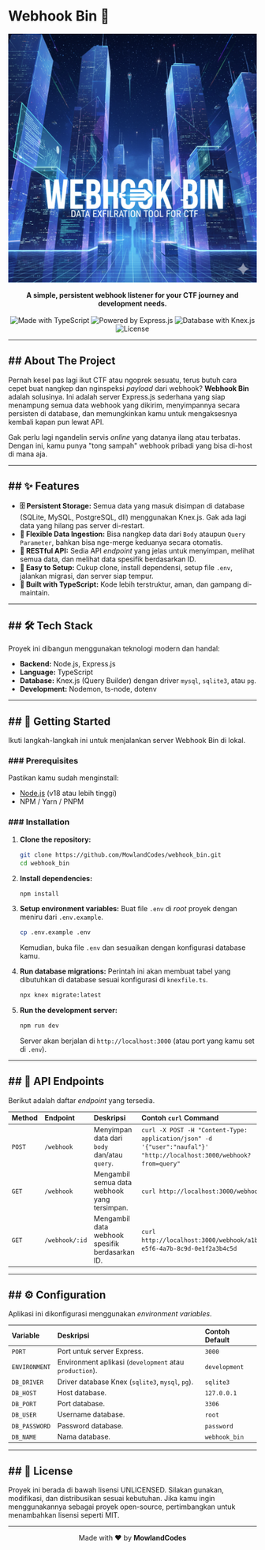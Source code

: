# Webhook Bin 🎣

<p align="center">
  <img src="https://raw.githubusercontent.com/MowlandCodes/simple_webhook_bin/main/assets/banner.png" alt="Webhook Bin Banner" />
</p>

<p align="center">
  <strong>A simple, persistent webhook listener for your CTF journey and development needs.</strong>
  <br />
  <br />
  <img src="https://img.shields.io/badge/Made%20with-TypeScript-blue?logo=typescript&logoColor=white" alt="Made with TypeScript">
  <img src="https://img.shields.io/badge/Powered%20by-Express.js-black?logo=express&logoColor=white" alt="Powered by Express.js">
  <img src="https://img.shields.io/badge/Database-Knex.js-orange?logo=knex.js&logoColor=white" alt="Database with Knex.js">
  <img src="https://img.shields.io/badge/License-UNLICENSED-red" alt="License">
</p>

---

## ## About The Project

Pernah kesel pas lagi ikut CTF atau ngoprek sesuatu, terus butuh cara cepet buat nangkep dan nginspeksi _payload_ dari webhook? **Webhook Bin** adalah solusinya. Ini adalah server Express.js sederhana yang siap menampung semua data webhook yang dikirim, menyimpannya secara persisten di database, dan memungkinkan kamu untuk mengaksesnya kembali kapan pun lewat API.

Gak perlu lagi ngandelin servis _online_ yang datanya ilang atau terbatas. Dengan ini, kamu punya "tong sampah" webhook pribadi yang bisa di-host di mana aja.

---

## ## ✨ Features

- **🗄️ Persistent Storage:** Semua data yang masuk disimpan di database (SQLite, MySQL, PostgreSQL, dll) menggunakan Knex.js. Gak ada lagi data yang hilang pas server di-restart.
- **🔌 Flexible Data Ingestion:** Bisa nangkep data dari `Body` ataupun `Query Parameter`, bahkan bisa nge-merge keduanya secara otomatis.
- **🔑 RESTful API:** Sedia API _endpoint_ yang jelas untuk menyimpan, melihat semua data, dan melihat data spesifik berdasarkan ID.
- **🚀 Easy to Setup:** Cukup clone, install dependensi, setup file `.env`, jalankan migrasi, dan server siap tempur.
- **🔷 Built with TypeScript:** Kode lebih terstruktur, aman, dan gampang di-maintain.

---

## ## 🛠️ Tech Stack

Proyek ini dibangun menggunakan teknologi modern dan handal:

- **Backend:** Node.js, Express.js
- **Language:** TypeScript
- **Database:** Knex.js (Query Builder) dengan driver `mysql`, `sqlite3`, atau `pg`.
- **Development:** Nodemon, ts-node, dotenv

---

## ## 🚀 Getting Started

Ikuti langkah-langkah ini untuk menjalankan server Webhook Bin di lokal.

### ### Prerequisites

Pastikan kamu sudah menginstall:

- [Node.js](https://nodejs.org/) (v18 atau lebih tinggi)
- NPM / Yarn / PNPM

### ### Installation

1. **Clone the repository:**

   ```bash
   git clone https://github.com/MowlandCodes/webhook_bin.git
   cd webhook_bin
   ```

2. **Install dependencies:**

   ```bash
   npm install
   ```

3. **Setup environment variables:**
   Buat file `.env` di _root_ proyek dengan meniru dari `.env.example`.

   ```bash
   cp .env.example .env
   ```

   Kemudian, buka file `.env` dan sesuaikan dengan konfigurasi database kamu.

4. **Run database migrations:**
   Perintah ini akan membuat tabel yang dibutuhkan di database sesuai konfigurasi di `knexfile.ts`.

   ```bash
   npx knex migrate:latest
   ```

5. **Run the development server:**

   ```bash
   npm run dev
   ```

   Server akan berjalan di `http://localhost:3000` (atau port yang kamu set di `.env`).

---

## ## 📖 API Endpoints

Berikut adalah daftar _endpoint_ yang tersedia.

| Method | Endpoint       | Deskripsi                                       | Contoh `curl` Command                                                                                                |
| :----- | :------------- | :---------------------------------------------- | :------------------------------------------------------------------------------------------------------------------- |
| `POST` | `/webhook`     | Menyimpan data dari `body` dan/atau `query`.    | `curl -X POST -H "Content-Type: application/json" -d '{"user":"naufal"}' "http://localhost:3000/webhook?from=query"` |
| `GET`  | `/webhook`     | Mengambil semua data webhook yang tersimpan.    | `curl http://localhost:3000/webhook`                                                                                 |
| `GET`  | `/webhook/:id` | Mengambil data webhook spesifik berdasarkan ID. | `curl http://localhost:3000/webhook/a1b2c3d4-e5f6-4a7b-8c9d-0e1f2a3b4c5d`                                            |

---

## ## ⚙️ Configuration

Aplikasi ini dikonfigurasi menggunakan _environment variables_.

| Variable      | Deskripsi                                               | Contoh Default |
| :------------ | :------------------------------------------------------ | :------------- |
| `PORT`        | Port untuk server Express.                              | `3000`         |
| `ENVIRONMENT` | Environment aplikasi (`development` atau `production`). | `development`  |
| `DB_DRIVER`   | Driver database Knex (`sqlite3`, `mysql`, `pg`).        | `sqlite3`      |
| `DB_HOST`     | Host database.                                          | `127.0.0.1`    |
| `DB_PORT`     | Port database.                                          | `3306`         |
| `DB_USER`     | Username database.                                      | `root`         |
| `DB_PASSWORD` | Password database.                                      | `password`     |
| `DB_NAME`     | Nama database.                                          | `webhook_bin`  |

---

## ## 📜 License

Proyek ini berada di bawah lisensi UNLICENSED. Silakan gunakan, modifikasi, dan distribusikan sesuai kebutuhan. Jika kamu ingin menggunakannya sebagai proyek open-source, pertimbangkan untuk menambahkan lisensi seperti MIT.

---

<p align="center">
  Made with ❤️ by <b>MowlandCodes</b>
</p>
